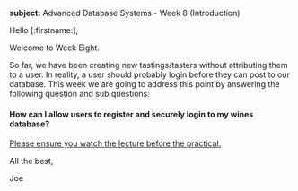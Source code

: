 **subject:** Advanced Database Systems - Week 8 (Introduction)

Hello [:firstname:],

Welcome to Week Eight.

So far, we have been creating new tastings/tasters without attributing them to a user. In reality, a user should probably login before they can post to our database. This week we are going to address this point by answering the following question and sub questions:

#### How can I allow users to register and securely login to my wines database?

[Please ensure you watch the lecture before the practical.](https://joeappleton18.github.io/advanced-database-systems-2021/sessions/week_8/lecture.html)

All the best,

Joe
